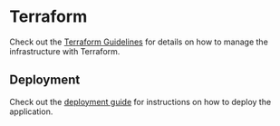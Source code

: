 # Terraform

Check out the [Terraform Guidelines](../docs/en/developer_guidelines/terraform_guidelines.md) for details on how to manage the infrastructure with Terraform.

## Deployment

Check out the [deployment guide](../docs/en/operation/deployment.md) for instructions on how to deploy the application.
